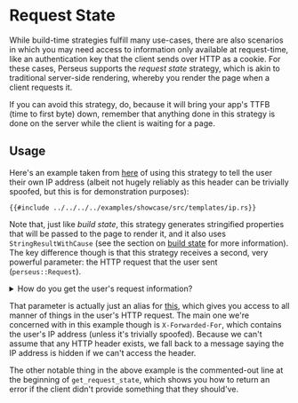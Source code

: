 # Request State

While build-time strategies fulfill many use-cases, there are also scenarios in which you may need access to information only available at request-time, like an authentication key that the client sends over HTTP as a cookie. For these cases, Perseus supports the _request state_ strategy, which is akin to traditional server-side rendering, whereby you render the page when a client requests it.

If you can avoid this strategy, do, because it will bring your app's TTFB (time to first byte) down, remember that anything done in this strategy is done on the server while the client is waiting for a page.

## Usage

Here's an example taken from [here](https://github.com/framesurge/perseus/blob/main/examples/showcase/src/templates/ip.rs) of using this strategy to tell the user their own IP address (albeit not hugely reliably as this header can be trivially spoofed, but this is for demonstration purposes):

```rust,no-run,no_playground
{{#include ../../../../examples/showcase/src/templates/ip.rs}}
```

Note that, just like _build state_, this strategy generates stringified properties that will be passed to the page to render it, and it also uses `StringResultWithCause` (see the section on [build state](:strategies/build-state) for more information). The key difference though is that this strategy receives a second, very powerful parameter: the HTTP request that the user sent (`perseus::Request`).

<details>
<summary>How do you get the user's request information?</summary>

[Actix Web](https://actix.rs) (and any other framework worth its salt) automatically passes this information to handlers like Perseus. The slightly difficult thing is then converting this from Actix's custom format to Perseus' (which is just an alias for the [`http`](https://docs.rs/http) module's). This is done in the [`perseus-actix-web`](https://docs.rs/perseus-actix-web) crate.

</details>

That parameter is actually just an alias for [this](https://docs.rs/http/0.2/http/request/struct.Request.html), which gives you access to all manner of things in the user's HTTP request. The main one we're concerned with in this example though is `X-Forwarded-For`, which contains the user's IP address (unless it's trivially spoofed). Because we can't assume that any HTTP header exists, we fall back to a message saying the IP address is hidden if we can't access the header.

The other notable thing in the above example is the commented-out line at the beginning of `get_request_state`, which shows you how to return an error if the client didn't provide something that they should've.
